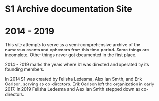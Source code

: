 # S1 Archive documentation Site

# 2014 - 2019

<p>This site attempts to serve as a semi-comprehensive archive of the numerous events and ephemera from this time-period. Some things are incomplete. Other things never got documented in the first place.</p>

<p>2014 - 2019 marks the years where S1 was directed and operated by its founding members.</p>

<p>In 2014 S1 was created by Felisha Ledesma, Alex Ian Smith, and Erik Carlson, serving as co-directors. Erik Carlson left the organization in early 2017. In 2019 Felisha Ledesma and Alex Ian Smith stepped down as co-directors.</p>

